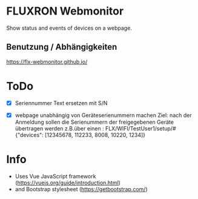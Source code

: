 # FLUXRON Webmonitor
Show status and events of devices on a webpage.

    
## Benutzung / Abhängigkeiten
https://flx-webmonitor.github.io/



# ToDo
- [x]  Seriennummer Text ersetzen mit S/N
- [x]  webpage unabhängig von Geräteserienummern machen
       Ziel: nach der Anmeldung sollen die Serienummern der freigegebenen Geräte übertragen werden
       z.B.über einen : FLX/WIFI/TestUser1/setup/#
       {"devices": [12345678, 112233, 8008, 10220, 1234]}


# Info
- Uses Vue JavaScript framework (https://vuejs.org/guide/introduction.html)
- and Bootstrap stylesheet (https://getbootstrap.com/)

